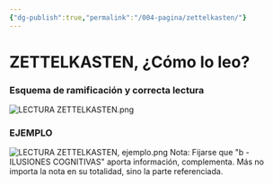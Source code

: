 ```yaml
---
{"dg-publish":true,"permalink":"/004-pagina/zettelkasten/"}
---
```


# ZETTELKASTEN, ¿Cómo lo leo?

### Esquema de ramificación y correcta lectura

![LECTURA ZETTELKASTEN.png](/img/user/900%20-%20ANEXO/LECTURA%20ZETTELKASTEN.png)
### EJEMPLO
![LECTURA ZETTELKASTEN, ejemplo.png](/img/user/900%20-%20ANEXO/LECTURA%20ZETTELKASTEN,%20ejemplo.png)
Nota: Fijarse que "b - ILUSIONES COGNITIVAS" aporta información, complementa. Más no importa la nota en su totalidad, sino la parte referenciada.